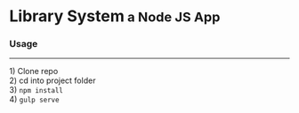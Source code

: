 <h1>Library System<small> a Node JS App</small></h1>

<h3>Usage</h3>
<hr />
1) Clone repo <br />
2) cd into project folder <br />
3) <code>npm install</code> <br />
4) <code>gulp serve</code> <br />